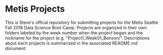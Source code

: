 # Metis Projects

This is Steve's offical repository for submitting projects for the Metis Seattle Fall 2018 Data Science Boot Camp. Projects are organized in their own folders labeled by the week number when the project began and the nickname for the project (e.g. "Project1_Week01_Benson/". Descriptions about each projects is summarized in the associated README.md document.
